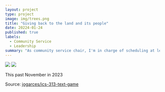 ```yaml
---
layout: project
type: project
image: img/trees.png
title: "Giving back to the land and its people"
date: 20224-01-24
published: true
labels:
  - Community Service
  - Leadership
summary: "As community service chair, I'm in charge of scheduling at least one community service event a month, but I usually schedule two events per month so everyone can participate in helping our community despite their scheduling differences."
---
```


<img class="img-fluid" src="../img/trees.png">
<img class="img-fluid" src="../img/microplastic.png">


This past November in 2023

Source: <a href="https://github.com/jogarces/ics-313-text-game"><i class="large github icon "></i>jogarces/ics-313-text-game</a>
